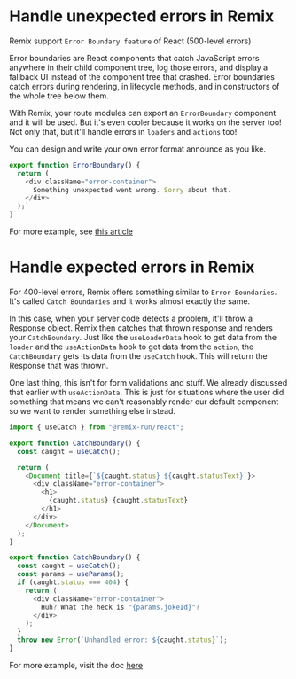 # Handle unexpected errors in Remix

Remix support `Error Boundary feature` of React (500-level errors)

Error boundaries are React components that catch JavaScript errors anywhere in their child component tree, log those errors, and display a fallback UI instead of the component tree that crashed. Error boundaries catch errors during rendering, in lifecycle methods, and in constructors of the whole tree below them.

With Remix, your route modules can export an `ErrorBoundary` component and it will be used. But it's even cooler because it works on the server too! Not only that, but it'll handle errors in `loaders` and `actions` too!

You can design and write your own error format announce as you like.

```js
export function ErrorBoundary() {
  return (
    <div className="error-container">
      Something unexpected went wrong. Sorry about that.
    </div>
  );`
}
```

For more example, see [this article](https://remix.run/docs/en/v1/tutorials/jokes#unexpected-errors)

# Handle expected errors in Remix

For 400-level errors, Remix offers something similar to `Error Boundaries`. It's called `Catch Boundaries` and it works almost exactly the same.

In this case, when your server code detects a problem, it'll throw a Response object. Remix then catches that thrown response and renders your `CatchBoundary`. Just like the `useLoaderData` hook to get data from the `loader` and the `useActionData` hook to get data from the `action`, the `CatchBoundary` gets its data from the `useCatch` hook. This will return the Response that was thrown.

One last thing, this isn't for form validations and stuff. We already discussed that earlier with `useActionData`. This is just for situations where the user did something that means we can't reasonably render our default component so we want to render something else instead.

```js
import { useCatch } from "@remix-run/react";

export function CatchBoundary() {
  const caught = useCatch();

  return (
    <Document title={`${caught.status} ${caught.statusText}`}>
      <div className="error-container">
        <h1>
          {caught.status} {caught.statusText}
        </h1>
      </div>
    </Document>
  );
}
```

```js
export function CatchBoundary() {
  const caught = useCatch();
  const params = useParams();
  if (caught.status === 404) {
    return (
      <div className="error-container">
        Huh? What the heck is "{params.jokeId}"?
      </div>
    );
  }
  throw new Error(`Unhandled error: ${caught.status}`);
}
```

For more example, visit the doc [here](https://remix.run/docs/en/v1/tutorials/jokes#expected-errors)
